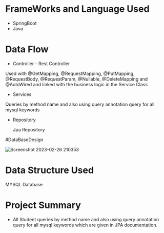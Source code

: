 # FrameWorks and Language Used
* SpringBoot
* Java

# Data Flow
* Controller - Rest Controller

Used with @GetMapping, @RequestMapping, @PutMapping, @RequestBody, @RequestParam, @Nullable, @DeleteMapping and @AutoWired and linked with the business logic in the Service Class


* Services

Queries by method name and also using query annotation query for all mysql keywords

* Repository

  Jpa Repository
  
#DataBaseDesign

![Screenshot 2023-02-26 210353](https://user-images.githubusercontent.com/93002372/221420475-99a5e06d-8dff-482a-8cc3-a203dafaef6f.png)
  
# Data Structure Used

MYSQL Database

# Project Summary

* All Student queries by method name and also using query annotation query for all mysql keywords which are given in JPA documentation.
